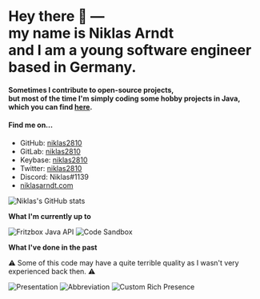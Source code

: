 <h1>
  Hey there 👋 ― <br> 
  my name is Niklas Arndt <br> 
  and I am a young software engineer <br>
  based in Germany.
</h1>

<h4>Sometimes I contribute to open-source projects, <br>
  but most of the time I'm simply coding some hobby projects in Java, <br> 
  which you can find <a href="https://github.com/niklas2810?tab=repositories">here</a>.</h4>

#### Find me on...

- GitHub: [niklas2810](https://github.com/niklas2810)
- GitLab: [niklas2810](https://gitlab.com/niklas2810)
- Keybase: [niklas2810](https://keybase.io/niklas2810)
- Twitter: [niklas2810](https://twitter.com/niklas2810)
- Discord: Niklas#1139
- [niklasarndt.com](https://niklasarndt.com)


![Niklas's GitHub stats](https://github-readme-stats.vercel.app/api?username=niklas2810&show_icons=true&&hide_border=true&hide_rank=true)


**What I'm currently up to**

![Fritzbox Java API](https://github-readme-stats.vercel.app/api/pin/?username=niklas2810&repo=fritzbox-java-api)
![Code Sandbox](https://github-readme-stats.vercel.app/api/pin/?username=niklas2810&repo=sandbox)


**What I've done in the past**

:warning: Some of this code may have a quite terrible quality as I wasn't very experienced back then. :warning:

![Presentation](https://github-readme-stats.vercel.app/api/pin/?username=niklas2810&repo=Presentation)
![Abbreviation](https://github-readme-stats.vercel.app/api/pin/?username=niklas2810&repo=abbreviation)
![Custom Rich Presence](https://github-readme-stats.vercel.app/api/pin/?username=niklas2810&repo=custom-rich-presence)
